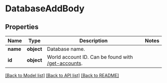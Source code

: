 # DatabaseAddBody

## Properties
Name | Type | Description | Notes
------------ | ------------- | ------------- | -------------
**name** | **object** | Database name. | 
**id** | **object** | World account ID. Can be found with [/get-accounts](#operation/getAccounts). | 

[[Back to Model list]](../README.md#documentation-for-models) [[Back to API list]](../README.md#documentation-for-api-endpoints) [[Back to README]](../README.md)

